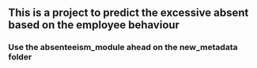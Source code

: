 ## This is a project to predict the excessive absent based on the employee behaviour

### Use the absenteeism_module ahead on the new_metadata folder
